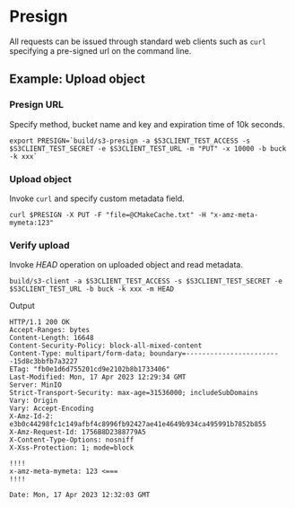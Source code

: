 # Presign

All requests can be issued through standard web clients such as `curl` specifying a pre-signed url on
the command line.

## Example: Upload object

### Presign URL
Specify method, bucket name and key and expiration time of 10k seconds.

```
export PRESIGN=`build/s3-presign -a $S3CLIENT_TEST_ACCESS -s $S3CLIENT_TEST_SECRET -e $S3CLIENT_TEST_URL -m "PUT" -x 10000 -b buck -k xxx`
```
### Upload object
Invoke `curl` and specify custom metadata field.
```
curl $PRESIGN -X PUT -F "file=@CMakeCache.txt" -H "x-amz-meta-mymeta:123"
```
### Verify upload
Invoke *HEAD* operation on uploaded object and read metadata.

```
build/s3-client -a $S3CLIENT_TEST_ACCESS -s $S3CLIENT_TEST_SECRET -e $S3CLIENT_TEST_URL -b buck -k xxx -m HEAD
```

Output
```
HTTP/1.1 200 OK
Accept-Ranges: bytes
Content-Length: 16648
Content-Security-Policy: block-all-mixed-content
Content-Type: multipart/form-data; boundary=------------------------15d8c3bbfb7a3227
ETag: "fb0e1d6d755201cd9e2102b8b1733406"
Last-Modified: Mon, 17 Apr 2023 12:29:34 GMT
Server: MinIO
Strict-Transport-Security: max-age=31536000; includeSubDomains
Vary: Origin
Vary: Accept-Encoding
X-Amz-Id-2: e3b0c44298fc1c149afbf4c8996fb92427ae41e4649b934ca495991b7852b855
X-Amz-Request-Id: 1756B8D2388779A5
X-Content-Type-Options: nosniff
X-Xss-Protection: 1; mode=block

!!!!
x-amz-meta-mymeta: 123 <===
!!!!

Date: Mon, 17 Apr 2023 12:32:03 GMT
```


